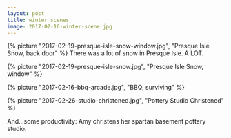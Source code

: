 ```yaml
---
layout: post
title: winter scenes
image: 2017-02-16-winter-scene.jpg
---
```



<!--more-->

{% picture "2017-02-19-presque-isle-snow-window.jpg", "Presque Isle Snow, back door"  %}
There was a lot of snow in Presque Isle. A LOT.  

{% picture "2017-02-19-presque-isle-snow.jpg", "Presque Isle Snow, window"  %}

{% picture "2017-02-16-bbq-arcade.jpg", "BBQ, surviving"  %}

{% picture "2017-02-26-studio-christened.jpg", "Pottery Studio Christened"  %}  

And...some productivity: Amy christens her spartan basement pottery studio.
